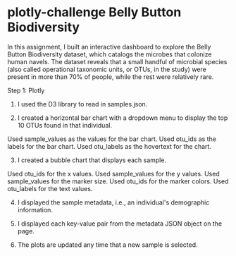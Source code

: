 # plotly-challenge Belly Button Biodiversity

In this assignment, I built an interactive dashboard to explore the Belly Button Biodiversity dataset, which catalogs the microbes that colonize human navels.
The dataset reveals that a small handful of microbial species (also called operational taxonomic units, or OTUs, in the study) were present in more than 70% of people, while the rest were relatively rare.

Step 1: Plotly

1. I used the D3 library to read in samples.json.

2. I created a horizontal bar chart with a dropdown menu to display the top 10 OTUs found in that individual.

  Used sample_values as the values for the bar chart.
  Used otu_ids as the labels for the bar chart.
  Used otu_labels as the hovertext for the chart.


3. I created a bubble chart that displays each sample.

  Used otu_ids for the x values.
  Used sample_values for the y values.
  Used sample_values for the marker size.
  Used otu_ids for the marker colors.
  Used otu_labels for the text values.

4. I displayed the sample metadata, i.e., an individual's demographic information.


5. I displayed each key-value pair from the metadata JSON object on the page.
6. The plots are updated any time that a new sample is selected.


